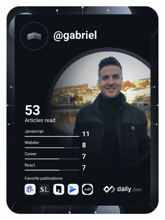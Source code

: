 <a href="https://app.daily.dev/DailyDevTips"><img src="https://github.com/gabrielbahniuk/gabrielbahniuk/blob/master/devcard.svg" width="400" alt="Gabriel Bahniuk's Dev Card"/></a>
